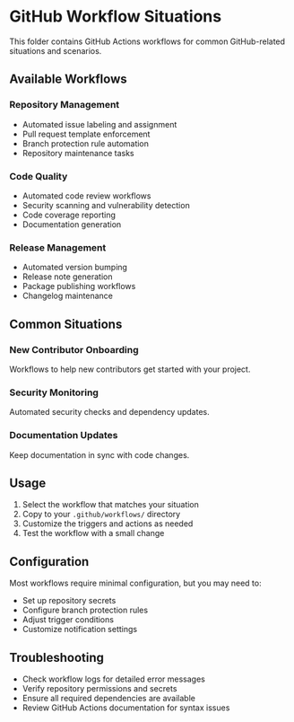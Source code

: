 # GitHub Workflow Situations

This folder contains GitHub Actions workflows for common GitHub-related situations and scenarios.

## Available Workflows

### Repository Management
- Automated issue labeling and assignment
- Pull request template enforcement
- Branch protection rule automation
- Repository maintenance tasks

### Code Quality
- Automated code review workflows
- Security scanning and vulnerability detection
- Code coverage reporting
- Documentation generation

### Release Management
- Automated version bumping
- Release note generation
- Package publishing workflows
- Changelog maintenance

## Common Situations

### New Contributor Onboarding
Workflows to help new contributors get started with your project.

### Security Monitoring
Automated security checks and dependency updates.

### Documentation Updates
Keep documentation in sync with code changes.

## Usage

1. Select the workflow that matches your situation
2. Copy to your `.github/workflows/` directory
3. Customize the triggers and actions as needed
4. Test the workflow with a small change

## Configuration

Most workflows require minimal configuration, but you may need to:
- Set up repository secrets
- Configure branch protection rules
- Adjust trigger conditions
- Customize notification settings

## Troubleshooting

- Check workflow logs for detailed error messages
- Verify repository permissions and secrets
- Ensure all required dependencies are available
- Review GitHub Actions documentation for syntax issues
